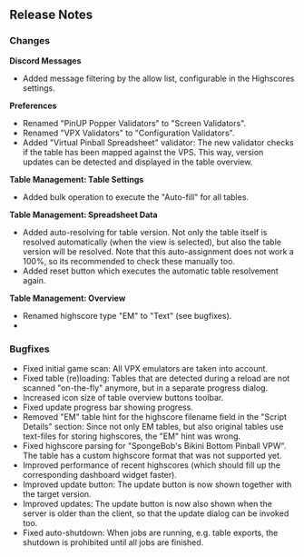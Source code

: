 ## Release Notes


### Changes

**Discord Messages**

- Added message filtering by the allow list, configurable in the Highscores settings.

**Preferences**

- Renamed "PinUP Popper Validators" to "Screen Validators".
- Renamed "VPX Validators" to "Configuration Validators".
- Added "Virtual Pinball Spreadsheet" validator: The new validator checks if the table has been mapped against the VPS. This way, version updates can be detected and displayed in the table overview.

**Table Management: Table Settings**

- Added bulk operation to execute the "Auto-fill" for all tables.

**Table Management: Spreadsheet Data**

- Added auto-resolving for table version. Not only the table itself is resolved automatically (when the view is selected), but also the table version will be resolved. Note that this auto-assignment does not work a 100%, so its recommended to check these manually too.
- Added reset button which executes the automatic table resolvement again.

**Table Management: Overview**

- Renamed highscore type "EM" to "Text" (see bugfixes).
- 

### Bugfixes

- Fixed initial game scan: All VPX emulators are taken into account.
- Fixed table (re)loading: Tables that are detected during a reload are not scanned "on-the-fly" anymore, but in a separate progress dialog. 
- Increased icon size of table overview buttons toolbar.
- Fixed update progress bar showing progress.
- Removed "EM" table hint for the highscore filename field in the "Script Details" section: Since not only EM tables, but also original tables use text-files for storing highscores, the "EM" hint was wrong.
- Fixed highscore parsing for "SpongeBob's Bikini Bottom Pinball VPW". The table has a custom highscore format that was not supported yet.
- Improved performance of recent highscores (which should fill up the corresponding dashboard widget faster).
- Improved update button: The update button is now shown together with the target version.
- Improved updates: The update button is now also shown when the server is older than the client, so that the update dialog can be invoked too.
- Fixed auto-shutdown: When jobs are running, e.g. table exports, the shutdown is prohibited until all jobs are finished.
